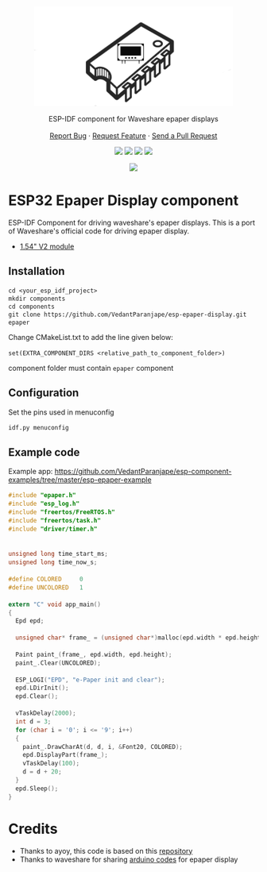 <br />
<p align="center">
  <a href="https://github.com/VedantParanjape/esp-epaper-display">
    <img src="assets/logo.png" alt="Logo" width="400" height="200">
  </a>

  <p align="center">
    ESP-IDF component for Waveshare epaper displays
    <br/>
    <br/>
    <a href="https://github.com/VedantParanjape/esp-epaper-display/issues">Report Bug</a>
    ·
    <a href="https://github.com/VedantParanjape/esp-epaper-display/issues">Request Feature</a>
    ·
    <a href="https://github.com/VedantParanjape/esp-epaper-display/pulls">Send a Pull Request</a>
  </p>
</p>

<p align="center">
<img src="https://img.shields.io/github/stars/VedantParanjape/esp-epaper-display">
<img src="https://img.shields.io/github/forks/VedantParanjape/esp-epaper-display">
<img src="https://img.shields.io/github/issues/VedantParanjape/esp-epaper-display">
<img src="https://img.shields.io/github/repo-size/VedantParanjape/esp-epaper-display">
</p>

<p align="center">
<img src="assets/output_o3.gif">
</p>

# ESP32 Epaper Display component
ESP-IDF Component for driving waveshare's epaper displays. This is a port of Waveshare's official code for driving epaper display.     
* [1.54" V2 module](https://www.waveshare.com/wiki/1.54inch_e-Paper_Module)  



## Installation

```
cd <your_esp_idf_project>
mkdir components
cd components
git clone https://github.com/VedantParanjape/esp-epaper-display.git epaper
```

Change CMakeList.txt to add the line given below:

`set(EXTRA_COMPONENT_DIRS <relative_path_to_component_folder>)`

component folder must contain `epaper` component

## Configuration

Set the pins used in menuconfig

```bash
idf.py menuconfig
```

## Example code

Example app: https://github.com/VedantParanjape/esp-component-examples/tree/master/esp-epaper-example

```c
#include "epaper.h"
#include "esp_log.h"
#include "freertos/FreeRTOS.h"
#include "freertos/task.h"
#include "driver/timer.h"


unsigned long time_start_ms;
unsigned long time_now_s;

#define COLORED     0
#define UNCOLORED   1

extern "C" void app_main() 
{
  Epd epd;

  unsigned char* frame_ = (unsigned char*)malloc(epd.width * epd.height / 8);

  Paint paint_(frame_, epd.width, epd.height);
  paint_.Clear(UNCOLORED);

  ESP_LOGI("EPD", "e-Paper init and clear");
  epd.LDirInit();
  epd.Clear();

  vTaskDelay(2000);
  int d = 3;
  for (char i = '0'; i <= '9'; i++)
  {
    paint_.DrawCharAt(d, d, i, &Font20, COLORED);
    epd.DisplayPart(frame_);
    vTaskDelay(100);
    d = d + 20; 
  }
  epd.Sleep();
}


```

# Credits
* Thanks to ayoy, this code is based on this [repository](https://github.com/ayoy/esp32-waveshare-epd)
* Thanks to waveshare for sharing [arduino codes](https://github.com/waveshare/e-Paper/tree/master/Arduino) for epaper display